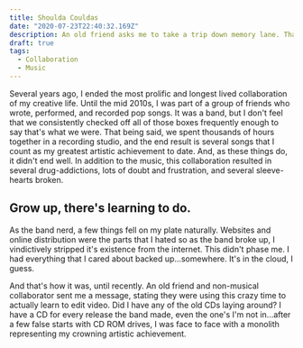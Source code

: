 ```yaml
---
title: Shoulda Couldas
date: "2020-07-23T22:40:32.169Z"
description: An old friend asks me to take a trip down memory lane. Thanks, I hate it.
draft: true
tags:
  - Collaboration
  - Music
---
```

Several years ago, I ended the most prolific and longest lived collaboration of my creative life. Until the mid 2010s, I was part of a group of friends who wrote, performed, and recorded pop songs. It was a band, but I don't feel that we consistently checked off all of those boxes frequently enough to say that's what we were. That being said, we spent thousands of hours together in a recording studio, and the end result is several songs that I count as my greatest artistic achievement to date. And, as these things do, it didn't end well. In addition to the music, this collaboration resulted in several drug-addictions, lots of doubt and frustration, and several sleeve-hearts broken.
## Grow up, there's learning to do.
As the band nerd, a few things fell on my plate naturally. Websites and online distribution were the parts that I hated so as the band broke up, I vindictively stripped it's existence from the internet. This didn't phase me. I had everything that I cared about backed up...somewhere. It's in the cloud, I guess.

And that's how it was, until recently. An old friend and non-musical collaborator sent me a message, stating they were using this crazy time to actually learn to edit video. Did I have any of the old CDs laying around? I have a CD for every release the band made, even the one's I'm not in...after a few false starts with CD ROM drives, I was face to face with a monolith representing my crowning artistic achievement.
